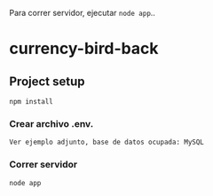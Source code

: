 
Para correr servidor, ejecutar ```node app```..

# currency-bird-back

## Project setup
```
npm install
```

### Crear archivo .env.
```
Ver ejemplo adjunto, base de datos ocupada: MySQL
```


### Correr servidor
```
node app
```


